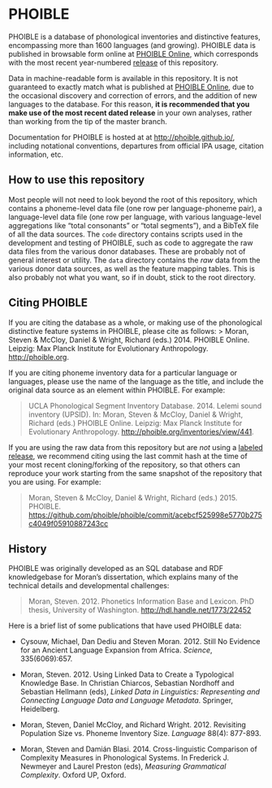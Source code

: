 # PHOIBLE

PHOIBLE is a database of phonological inventories and distinctive features,
encompassing more than 1600 languages (and growing). PHOIBLE data is published
in browsable form online at [PHOIBLE Online](http://phoible.org), which
corresponds with the most recent year-numbered
[release](https://github.com/phoible/phoible/releases) of this repository.

Data in machine-readable form is available in this repository. It is not
guaranteed to exactly match what is published at [PHOIBLE
Online](http://phoible.org), due to the occasional discovery and correction of
errors, and the addition of new languages to the database. For this reason,
**it is recommended that you make use of the most recent dated release** in
your own analyses, rather than working from the tip of the master branch.

Documentation for PHOIBLE is hosted at at http://phoible.github.io/, including
notational conventions, departures from official IPA usage, citation
information, etc.

## How to use this repository

Most people will not need to look beyond the root of this repository, which
contains a phoneme-level data file (one row per language-phoneme pair), a
language-level data file (one row per language, with various language-level
aggregations like “total consonants” or “total segments”), and a BibTeX file
of all the data sources. The `code` directory contains scripts used in the
development and testing of PHOIBLE, such as code to aggregate the raw data
files from the various donor databases. These are probably not of general
interest or utility. The `data` directory contains the *raw* data from the
various donor data sources, as well as the feature mapping tables. This is
also probably not what you want, so if in doubt, stick to the root directory.

## Citing PHOIBLE

If you are citing the database as a whole, or making use of the phonological
distinctive feature systems in PHOIBLE, please cite as follows: > Moran,
Steven & McCloy, Daniel & Wright, Richard (eds.) 2014. PHOIBLE Online.
Leipzig: Max Planck Institute for Evolutionary Anthropology.
http://phoible.org.


If you are citing phoneme inventory data for a particular language or
languages, please use the name of the language as the title, and include the
original data source as an element within PHOIBLE. For example:

> UCLA Phonological Segment Inventory Database. 2014. Lelemi sound inventory
  (UPSID). In: Moran, Steven & McCloy, Daniel & Wright, Richard (eds.) PHOIBLE
  Online. Leipzig: Max Planck Institute for Evolutionary Anthropology.
  http://phoible.org/inventories/view/441.

If you are using the raw data from this repository but are *not* using a
[labeled release](https://github.com/phoible/phoible/releases), we recommend
citing using the last commit hash at the time of your most recent
cloning/forking of the repository, so that others can reproduce your work
starting from the same snapshot of the repository that you are using. For 
example:

> Moran, Steven & McCloy, Daniel & Wright, Richard (eds.) 2015. PHOIBLE.
  https://github.com/phoible/phoible/commit/acebcf525998e5770b275c4049f05910887243cc

## History

PHOIBLE was originally developed as an SQL database and RDF knowledgebase for
Moran’s dissertation, which explains many of the technical details and
developmental challenges:

> Moran, Steven. 2012. Phonetics Information Base and Lexicon. PhD thesis,
  University of Washington. http://hdl.handle.net/1773/22452

Here is a brief list of some publications that have used PHOIBLE data:

- Cysouw, Michael, Dan Dediu and Steven Moran. 2012. Still No Evidence for an
  Ancient Language Expansion from Africa. *Science*, 335(6069):657.

- Moran, Steven. 2012. Using Linked Data to Create a Typological Knowledge
  Base. In Christian Chiarcos, Sebastian Nordhoff and Sebastian Hellmann
  (eds), *Linked Data in Linguistics: Representing and Connecting Language
  Data and Language Metadata*. Springer, Heidelberg.

- Moran, Steven, Daniel McCloy, and Richard Wright. 2012. Revisiting
  Population Size vs. Phoneme Inventory Size. *Language* 88(4): 877-893.

- Moran, Steven and Damián Blasi. 2014. Cross-linguistic Comparison of
  Complexity Measures in Phonological Systems. In Frederick J. Newmeyer and
  Laurel Preston (eds), *Measuring Grammatical Complexity*. Oxford UP,
  Oxford.
